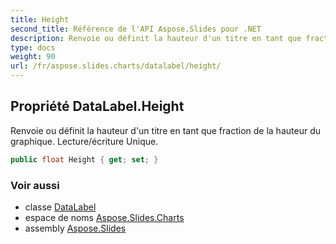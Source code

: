 ```yaml
---
title: Height
second_title: Référence de l'API Aspose.Slides pour .NET
description: Renvoie ou définit la hauteur d'un titre en tant que fraction de la hauteur du graphique. Lecture/écriture Unique.
type: docs
weight: 90
url: /fr/aspose.slides.charts/datalabel/height/
---
```


## Propriété DataLabel.Height

Renvoie ou définit la hauteur d'un titre en tant que fraction de la hauteur du graphique. Lecture/écriture Unique.

```csharp
public float Height { get; set; }
```

### Voir aussi

* classe [DataLabel](../../datalabel)
* espace de noms [Aspose.Slides.Charts](../../datalabel)
* assembly [Aspose.Slides](../../../)

<!-- NE PAS ÉDITER : généré par xmldocmd pour Aspose.Slides.dll -->
